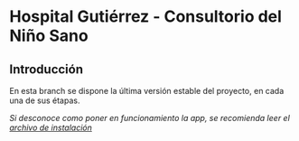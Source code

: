 # Hospital Gutiérrez - Consultorio del Niño Sano

## Introducción

En esta branch se dispone la última versión estable del proyecto, en cada una de sus étapas.

_Si desconoce como poner en funcionamiento la app, se recomienda leer el [archivo de instalación](https://gitlab.catedras.linti.unlp.edu.ar/proyecto2017/grupo5/blob/master/INSTALL.md)_